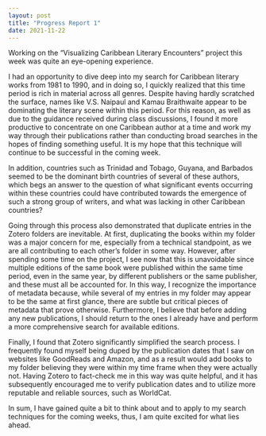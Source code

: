 ```yaml
---
layout: post
title: "Progress Report 1"
date: 2021-11-22
---
```

Working on the “Visualizing Caribbean Literary Encounters” project this week was quite an eye-opening experience.

I had an opportunity to dive deep into my search for Caribbean literary works from 1981 to 1990, and in doing so, I quickly realized that this time period is rich in material across all genres. Despite having hardly scratched the surface, names like V.S. Naipaul and Kamau Braithwaite appear to be dominating the literary scene within this period. For this reason, as well as due to the guidance received during class discussions, I found it more productive to concentrate on one Caribbean author at a time and work my way through their publications rather than conducting broad searches in the hopes of finding something useful. It is my hope that this technique will continue to be successful in the coming week.

In addition, countries such as Trinidad and Tobago, Guyana, and Barbados seemed to be the dominant birth countries of several of these authors, which begs an answer to the question of what significant events occurring within these countries could have contributed towards the emergence of such a strong group of writers, and what was lacking in other Caribbean countries?

Going through this process also demonstrated that duplicate entries in the Zotero folders are inevitable. At first, duplicating the books within my folder was a major concern for me, especially from a technical standpoint, as we are all contributing to each other’s folder in some way. However, after spending some time on the project, I see now that this is unavoidable since multiple editions of the same book were published within the same time period, even in the same year, by different publishers or the same publisher, and these must all be accounted for. In this way, I recognize the importance of metadata because, while several of my entries in my folder may appear to be the same at first glance, there are subtle but critical pieces of metadata that prove otherwise. Furthermore, I believe that before adding any new publications, I should return to the ones I already have and perform a more comprehensive search for available editions.

Finally, I found that Zotero significantly simplified the search process. I frequently found myself being duped by the publication dates that I saw on websites like GoodReads and Amazon, and as a result would add books to my folder believing they were within my time frame when they were actually not. Having Zotero to fact-check me in this way was quite helpful, and it has subsequently encouraged me to verify publication dates and to utilize more reputable and reliable sources, such as WorldCat.

In sum, I have gained quite a bit to think about and to apply to my search techniques for the coming weeks, thus, I am quite excited for what lies ahead.
